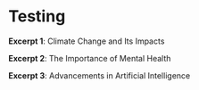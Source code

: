# Testing

**Excerpt 1**: Climate Change and Its Impacts

**Excerpt 2**: The Importance of Mental Health

**Excerpt 3**: Advancements in Artificial Intelligence
